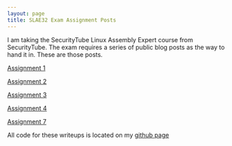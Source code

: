 ```yaml
---
layout: page
title: SLAE32 Exam Assignment Posts
---
```


I am taking the SecurityTube Linux Assembly Expert course from SecurityTube. The exam requires a series of public blog posts as the way to hand it in. These are those posts.

[Assignment 1](./slae32-assignment1)

[Assignment 2](./slae32-assignment2)

[Assignment 3](./slae32-assignment3)

[Assignment 4](./slae32-assignment4)

[Assignment 7](./slae32-assignment7)

All code for these writeups is located on my [github page](http://github.com/mshaneck)
